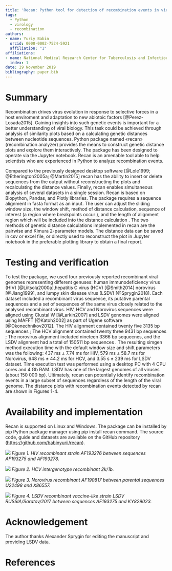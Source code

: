 ```yaml
---
title: 'Recan: Python tool for detection of recombination events in viral genomes'
tags:
  - Python
  - virology
  - recombination
authors:
- name: Yuriy Babin
  orcid: 0000-0002-7524-5921
  affiliation: "1"
affiliations: 
- name: National Medical Research Center for Tuberculosis and Infectious Diseases
  index: 1
date: 29 November 2019
bibliography: paper.bib
---
```



# Summary

Recombination drives virus evolution in response to  selective forces in a host enviroment and adaptation to new abiotoic factors  [@Perez-Losada2015].
Gaining insights into such genetic events is important for a better understanding of viral biology.  This task could be achieved through analysis of similarity plots based on a calculating genetic distances between nucleotide sequences.
Python package named «recan» (recombination analyzer) provides the means to construct genetic distance plots and explore them interactively. The package has been designed to operate via the Jupyter notebook. Recan is an amenable tool able to help scientists who are experienced in Python to analyze recombination events.

Compared to the previously designed desktop software  [@Lole1999; @Etherington2005a; @Martin2015] recan has the ability to insert or delete sequences from the output without reconstructing the plots and recalculating the distance values. Finally, recan enables simultaneous analysis of several datasets in a single session. Recan is based on Biopython, Pandas, and Plotly libraries. The package requires a sequence alignment in fasta format as an input. The user can adjust the sliding window size, the window shift, method of distance calculation,  sequence of interest (a region where breakpoints occur ), and the length of alignment region which will be included into the distance calculation . The two methods of genetic distance calculations implemented in recan are the pairwise and Kimura 2-parameter models. The distance data can be saved in csv or excel file, or directly used to reconstruct the plot in Jupyter notebook in the preferable plotting library to obtain a final report. 

# Testing and verification
To test the package, we used four previously reported recombinant viral genomes representing different genuses: human immunodeficiency virus (HIV) [@Liitsola2000a],hepatitis C virus (HCV)  [@Smith2014] norovirus [@Jiang1999], and lumpy skin disease virus (LSDV)  [@Sprygin2018].
Each dataset included a recombinant virus sequence, its putative parental sequences and a set of sequences of the same virus closely related to the analysed recombinant virus. HIV, HCV and Norovirus sequences were aligned using  Clustal W  [@Larkin2007] and LSDV genomes were aligned using MAFFT [@Katoh2002] as part of Ugene software  [@Okonechnikov2012].
The HIV alignment contained  twenty five 3135 bp sequences ; The HCV alignment contained twenty three 9431 bp sequences ; The norovirus alignment included nineteen 3366 bp sequecnes, and the  LSDV alignment had a total of 150511 bp  sequences . The resulting simgen method execution time with the default window size and shift parameters was the following: 437 ms ± 7.74 ms for HIV, 579 ms ± 58.7 ms for Norovirus, 648 ms ± 44.2 ms for HCV, and 3.55 s ± 239 ms for LSDV dataset. Time execution test was performed using a desktop PC with 4 CPU cores and 4 Gb RAM. LSDV has one of the largest genomes of all viruses (about 150 000 bp). Ultimately, recan can potentially identify recombination events in a large subset of sequences regardless of the length of the viral genome. The distance plots with recombination events detected by recan are shown in Figures 1-4.

# Availability and implementation
Recan is supported on Linux and Windows. The package can be installed by pip Python package manager using pip install recan command. The source code, guide and datasets are available on the GitHub repository (https://github.com/babinyurii/recan). 

![](https://raw.githubusercontent.com/babinyurii/recan/master/paper_plots/hiv_rec_kal153.png)
_Figure 1. HIV recombinant strain AF193276 between sequences AF193275 and AF193278._


![](https://raw.githubusercontent.com/babinyurii/recan/master/paper_plots/hcv_2k_1b_rec.png)
_Figure 2. HCV intergenotype recombinant 2k/1b._


![](https://raw.githubusercontent.com/babinyurii/recan/master/paper_plots/norovirus_rec.png)
_Figure 3. Norovirus  recombinant AF190817 between parental sequences U22498 and X86557._


![](https://raw.githubusercontent.com/babinyurii/recan/master/paper_plots/lsdv_rec_sar.png)
_Figure 4. LSDV recombinant vaccine-like strain LSDV RUSSIA/Saratov/2017 between sequences AF193275 and KY829023._

# Acknowledgement 
The author thanks Alexander Sprygin for editing the manuscript and providing LSDV data.

# References
